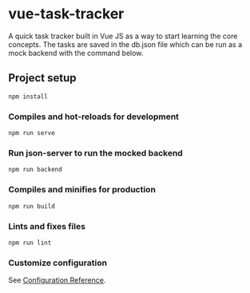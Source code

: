 # vue-task-tracker

A quick task tracker built in Vue JS as a way to start learning the core concepts. The tasks are saved in the db.json file which can be run as a mock backend with the command below.

## Project setup
```
npm install
```

### Compiles and hot-reloads for development
```
npm run serve
```

### Run json-server to run the mocked backend
```
npm run backend
```

### Compiles and minifies for production
```
npm run build
```

### Lints and fixes files
```
npm run lint
```

### Customize configuration
See [Configuration Reference](https://cli.vuejs.org/config/).
